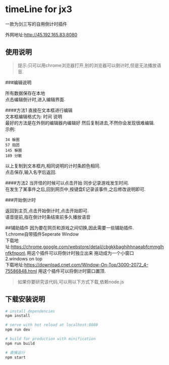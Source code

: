 # timeLine for jx3

一款为剑三写的自用倒计时插件

外网地址:http://45.192.165.83:8080

## 使用说明

>提示:只可以用chrome浏览器打开,别的浏览器可以倒计时,但是无法播放语音.


###编辑说明

所有数据保存在本地\
点击编辑倒计时,进入编辑界面.

####方法1
直接在文本框进行编辑\
文本框编辑格式为: 时间 说明\
最好的方法是在外侧的编辑器内编辑好 然后复制进去,不然你会发现很难编辑.\
示例:

```$xslt
34 躲圈
57 抱团
145 躲圈
189 分散
```

以上复制到文本框内,相同说明的计时条颜色相同.\
点击保存,输入名字后返回.

####方法2
当开怪的时候可以点击开始 同步记录游戏发生时间.\
在发生了某事件之后,回到网页中,按键盘E记录该事件,之后修改说明即可.

###开始倒计时

返回到主页,点击开始倒计时,点击开始即可.\
语音提前,指在倒计时条结束前多久播放语音


##辅助插件
因为要在网页和游戏之间切换,因此需要一些辅助插件.\
1.chrome自带插件Seperate Window\
下载地址:https://chrome.google.com/webstore/detail/cbgkkbaghihhnaeabfcmmglhnfkfnpon\
用这个插件可以将倒计时独立出来 拖动成为一个小窗口\
2.windows on top\
下载地址:https://download.cnet.com/Window-On-Top/3000-2072_4-75586848.html
用这个插件可以将倒计时窗口置顶.



>如果你要研究该代码,可以用以下方式下载,依赖node.js
## 下载安装说明

``` bash
# install dependencies
npm install

# serve with hot reload at localhost:8080
npm run dev

# build for production with minification
npm run build

# 直接运行
npm start
```

